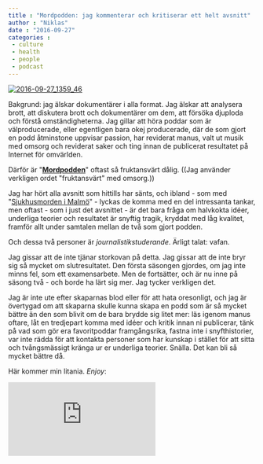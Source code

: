 ```yaml
---
title : "Mordpodden: jag kommenterar och kritiserar ett helt avsnitt"
author : "Niklas"
date : "2016-09-27"
categories : 
 - culture
 - health
 - people
 - podcast
---
```


[![2016-09-27_1359_46](https://niklasblog.com/wp-content/2016-09-27_1359_46.png)](https://niklasblog.com/wp-content/2016-09-27_1359_46.png)

Bakgrund: jag älskar dokumentärer i alla format. Jag älskar att analysera brott, att diskutera brott och dokumentärer om dem, att försöka djuploda och förstå omständigheterna. Jag gillar att höra poddar som är välproducerade, eller egentligen bara okej producerade, där de som gjort en podd åtminstone uppvisar passion, har reviderat manus, valt ut musik med omsorg och reviderat saker och ting innan de publicerat resultatet på Internet för omvärlden.

Därför är "**[Mordpodden](https://mordpodden.com)**" oftast så fruktansvärt dålig. ((Jag använder verkligen ordet "fruktansvärt" med omsorg.))

Jag har hört alla avsnitt som hittills har sänts, och ibland - som med "[Sjukhusmorden i Malmö](https://mordpodden.com/2016/09/18/s02e02-sjukhusmorden-i-malmo)" - lyckas de komma med en del intressanta tankar, men oftast - som i just det avsnittet - är det bara fråga om halvkokta idéer, underliga teorier och resultatet är snyftig tragik, kryddat med låg kvalitet, framför allt under samtalen mellan de två som gjort podden.

Och dessa två personer är _journalistikstuderande_. Ärligt talat: vafan.

Jag gissar att de inte tjänar storkovan på detta. Jag gissar att de inte bryr sig så mycket om slutresultatet. Den första säsongen gjordes, om jag inte minns fel, som ett examensarbete. Men de fortsätter, och är nu inne på säsong två - och borde ha lärt sig mer. Jag tycker verkligen det.

Jag är inte ute efter skaparnas blod eller för att hata oresonligt, och jag är övertygad om att skaparna skulle kunna skapa en podd som är så mycket bättre än den som blivit om de bara brydde sig litet mer: läs igenom manus oftare, låt en tredjepart komma med idéer och kritik innan ni publicerar, tänk på vad som gör era favoritpoddar framgångsrika, fastna inte i snyfthistorier, var inte rädda för att kontakta personer som har kunskap i stället för att sitta och tvångsmässigt kränga ur er underliga teorier. Snälla. Det kan bli så mycket bättre då.

Här kommer min litania. _Enjoy_:

<iframe src="https://w.soundcloud.com/player/?url=https%3A//api.soundcloud.com/tracks/284930723&amp;auto_play=false&amp;hide_related=false&amp;show_comments=true&amp;show_user=true&amp;show_reposts=false&amp;visual=true" scrolling="no" frameborder="no"></iframe>
